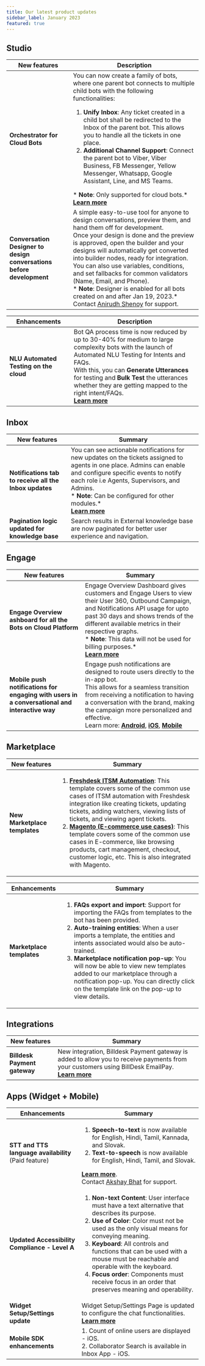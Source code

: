 ```yaml
---
title: Our latest product updates
sidebar_label: January 2023
featured: true
---
```


<!--

![](https://i.imgur.com/i9fqbZw.png)

-->

## Studio 


| New features | Description | 
| -------- | -------- | 
| **Orchestrator for Cloud Bots** <br/> | You can now create a family of bots, where one parent bot connects to multiple child bots with the following functionalities: <br/> <ol><li> **Unify Inbox**: Any ticket created in a child bot shall be redirected to the Inbox of the parent bot. This allows you to handle all the tickets in one place.<br/></li><li>**Additional Channel Support**: Connect the parent bot to Viber, Viber Business, FB Messenger, Yellow Messenger, Whatsapp, Google Assistant, Line, and MS Teams.</li></ol>   * **Note**: Only supported for cloud bots.* <br/>[**Learn more**](https://docs.yellow.ai/docs/platform_concepts/studio/orchestrator)   | 
| **Conversation Designer to <br/>design conversations before development**  | A simple easy-to-use tool for anyone to design conversations, preview them, and  hand them off for development. <br/> Once your design is done and the preview is approved, open the builder and your designs will automatically get converted into builder nodes, ready for integration. <br/> You can also use variables, conditions, and set fallbacks for common validators (Name, Email, and Phone).<br/> * **Note**: Designer is enabled for all bots created on and after Jan 19, 2023.* <br/> Contact [Anirudh Shenoy](mailto:anirudh.shenoy@yellow.ai) for support.|

<!-- >  Contact [Anirudh Shenoy](mailto:anirudh.shenoy@yellow.ai) for support. -->

| Enhancements | Description | 
| -------- | -------- | 
| **NLU Automated Testing on the cloud**  | Bot QA process time is now reduced by up to 30-40% for medium to large complexity bots with the launch of Automated NLU Testing for Intents and FAQs. <br/>With this, you can **Generate Utterances** for testing and **Bulk Test** the utterances whether they are getting mapped to the right intent/FAQs. <br/>[**Learn more**](https://docs.yellow.ai/docs/platform_concepts/studio/orchestrator) |

<!--
| Studio | Conversation Designer to design conversations before development | Learn more |
| -------- | -------- | ---- |
| **New feature** <br/>*Designer is enabled for all bots created on and after 19th Jan 2023*    | A simple easy-to-use tool for anyone to design conversations, preview them, and  hand them off for development. Once your design is done and the preview is approved, open the builder and your designs will automatically get converted into builder nodes, ready for integration. You can also use variables, conditions, and set fallbacks for common validators (Name, Email, and Phone).| - | 

>  Contact Anirudh Shenoy (anirudh.shenoy@yellow.ai) for support.

-->


## Inbox 

| New features | Summary |
| -------- | -------- |
| **Notifications tab to receive all the Inbox updates**  | You can see actionable notifications for new updates on the tickets assigned to agents in one place. Admins can enable and configure specific events to notify each role i.e Agents, Supervisors, and Admins. <br/>* **Note**: Can be configured for other modules.*   <br/>[**Learn more**](https://docs.yellow.ai/docs/platform_concepts/inbox/inbox-settings/account/notification)     |
| **Pagination logic updated for knowledge base** <br/>  | Search results in External knowledge base are now paginated for better user experience and navigation. |


## Engage



| New features | Summary |
| -------- | -------- |
| **Engage Overview ashboard for all the Bots on Cloud Platform**  |Engage Overview Dashboard gives customers and Engage Users to view their User 360, Outbound Campaign, and Notifications API usage for upto past 30 days and shows trends of the different available metrics in their respective graphs.<br/>* **Note**: This data will not be used for billing purposes.*<br/>[**Learn more**](https://docs.yellow.ai/docs/platform_concepts/engagement/outbound/engage-overview) |
| **Mobile push notifications for engaging with users in a conversational and interactive way** | Engage push notifications are designed to route users directly to the in-app bot. <br/>This allows for a seamless transition from receiving a notification to having a conversation with the brand, making the campaign more personalized and effective.<br/> Learn more: [**Android**](https://docs.yellow.ai/docs/platform_concepts/channelConfiguration/android_push), [**iOS**](https://docs.yellow.ai/docs/platform_concepts/channelConfiguration/android_push), [**Mobile**](https://docs.yellow.ai/docs/platform_concepts/engagement/outbound/templates/mobilepush) | 





## Marketplace

| New features | Summary | 
| -------- | -------- | 
| **New Marketplace templates**  |<ol><li> [**Freshdesk ITSM Automation**]((https://cloud.yellow.ai/marketplace/dca1d59ce6e964706377341cf239082f)): This template covers some of the common use cases of ITSM automation with Freshdesk integration like creating tickets, updating tickets, adding watchers, viewing lists of tickets, and viewing agent tickets.</li> <li>[**Magento (E-commerce use cases)**]((https://cloud.yellow.ai/marketplace/5f9cb21beb6a9b8c3de2129b5d9b88ec)): This template covers some of the common use cases in E-commerce, like browsing products, cart management, checkout, customer logic, etc. This is also integrated with Magento.</li></ol>| 

| Enhancements | Summary   |
| -------- | -------- |
| **Marketplace templates**   | <ol><li> **FAQs export and import**: Support for importing the FAQs from templates to the bot has been provided.</li> <li>**Auto-training entities**: When a user imports a template, the entities and intents associated would also be auto-trained. </li> <li>**Marketplace notification pop-up**: You will now be able to view new templates added to our marketplace through a notification pop-up. You can directly click on the template link on the pop-up to view details.</li></ol> |








## Integrations



| New features | Summary | 
| -------- | -------- |
| **Billdesk Payment gateway**  | New integration,  Billdesk Payment gateway is added to allow you to receive payments from your customers using BillDesk EmailPay.   <br/>[**Learn more**](https://docs.yellow.ai/docs/platform_concepts/appConfiguration/billdesk-emailpay)    |



## Apps (Widget + Mobile)




| Enhancements | Summary |
| -------- | -------- |
| **STT and TTS language availability** (Paid feature) | <ol><li>**Speech-to-text** is now available for English, Hindi, Tamil, Kannada, and Slovak. </li><li>**Text-to-speech** is now available for English, Hindi, Tamil, and Slovak.</li></ol>[**Learn more**](https://docs.yellow.ai/docs/platform_concepts/channelConfiguration/speech-to-text). <br/> Contact [Akshay Bhat](mailto:akshay.bhat@yellow.ai) for support. |
| **Updated Accessibility Compliance - Level A**  | <ol><li>**Non-text Content**: User interface must have a text alternative that describes its purpose. </li> <li>**Use of Color**: Color must not be used as the only visual means for conveying meaning.</li><li> **Keyboard**: All controls and functions that can be used with a mouse must be reachable and operable with the keyboard.</li><li>**Focus order**: Components must receive focus in an order that preserves meaning and operability.</li></ol> |
| **Widget Setup/Settings update**  | Widget Setup/Settings Page is updated to configure the chat functionalities.<br/>[**Learn more**](https://docs.yellow.ai/docs/platform_concepts/channelConfiguration/web-widget)     |  | 
| **Mobile SDK enhancements**  |  1. Count of online users are displayed - iOS. <br/> 2. Collaborator Search is available in Inbox App - iOS.|

